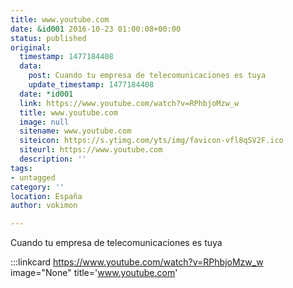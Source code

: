 ```yaml
---
title: www.youtube.com
date: &id001 2016-10-23 01:00:08+00:00
status: published
original:
  timestamp: 1477184408
  data:
    post: Cuando tu empresa de telecomunicaciones es tuya
    update_timestamp: 1477184408
  date: *id001
  link: https://www.youtube.com/watch?v=RPhbjoMzw_w
  title: www.youtube.com
  image: null
  sitename: www.youtube.com
  siteicon: https://s.ytimg.com/yts/img/favicon-vfl8qSV2F.ico
  siteurl: https://www.youtube.com
  description: ''
tags:
- untagged
category: ''
location: España
author: vokimon

---
```

Cuando tu empresa de telecomunicaciones es tuya

:::linkcard https://www.youtube.com/watch?v=RPhbjoMzw_w image="None" title='www.youtube.com'



